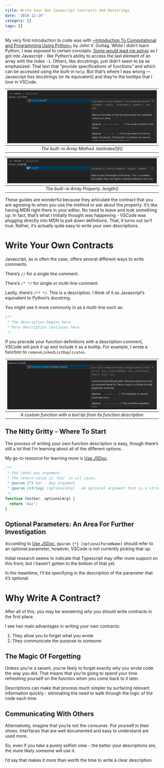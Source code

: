 ```yaml
---
title: Write Your Own Javascript Contracts and Docstrings
date: '2018-12-29'
category: []
tags: []
---
```

My very first introduction to code was with [~Introduction To Computational and Programming Using Python~](https://www.amazon.com/Introduction-Computation-Programming-Using-Python/dp/0262519631) by John V. Guttag. While I didn’t learn Python, I was exposed to certain concepts. [Some would lead me astray](https://stackoverflow.com/questions/51685550/why-do-i-need-length-to-find-the-equivalence-of-array-elements-in-a-for-loop) as I got into Javascript - like Python’s ability to access the last element of an array with the index `-1`. Others, like docstrings, just didn’t seem to be as emphasized. That text that “provide specifications of functions” and which can be accessed using the built-in `help`. But that’s where I was wrong — Javascript *has* docstrings (or its equivalent) and they’re the tooltips that I *love* in VSCode. 

| ![Array.lastIndexOf](./arrayLastIndex.png) |
|:---:|
| *The built-in Array Method .lastIndexOf()* |


| ![Array.length](./arrayLength.png) | 
|:---:|
| *The built-in Array Property .length()* |

These guides are wonderful because they articulate the contract that you are agreeing to when you use the method or ask about the property. It’s like having MDN right there in your editor. No need to leave and look something up. In fact, that’s what I initially thought was happening - VSCode was plugging directly into MDN to pull down definitions. That, it turns out isn’t true. Rather, it’s actually quite easy to write your own descriptions. 

# Write Your Own Contracts

Javascript, as is often the case, offers several different ways to write comments. 

There’s `//` for a single line comment. 

There’s `/* */` for single or multi-line comment. 

Lastly, there’s `/** */`. This is a description. I think of it as Javascript’s equivalent to Python’s docstring.

You might see it more commonly in as a multi-line such as: 

```Javascript
/** 
 * The description begins here.
 * More description continues here.
 */
```

If you precede your function definitions *with* a description comment, VSCode will pick it up and include it as a tooltip. For example, I wrote a function to `removeLinkedListDuplicates`. 

| ![customFunction](./customFunction.png) |
|:---:|
| *A custom function with a tool tip from its function description* |

## The Nitty Gritty - Where To Start
The process of writing your own function description is easy, though there’s still a lot that I’m learning about all of the different options. 

My go-to resource for learning more is [Use JSDoc](http://usejsdoc.org).

```Javascript
/**
 * Foo takes any argument.
 * The return value is 'baz' in all cases.
 * @param {*} bar - Any argument
 * @param {string} [optionalArg] - An optional argument that is a string
 */
function foo(bar, optionalArg) {
  return 'baz';
}
```

## Optional Parameters: An Area For Further Investigation
According to [Use JSDoc](http://usejsdoc.org), `@param {*} [optionalParamName]` should refer to an optional parameter, however, VSCode is not currently picking that up.

Initial research seems to indicate that Typescript may offer more support on this front, but I haven’t gotten to the bottom of that yet.

In the meantime, I’ll be specifying in the description of the parameter that it’s optional. 

# Why Write A Contract?
After all of this, you may be wondering *why* you should write contracts in the first place.

I see two main advantages in writing your own contracts: 

  1. They allow you to forget what you wrote
  2. They communicate the purpose to someone

## The Magic Of Forgetting
Unless you’re a savant, you’re likely to forget exactly *why* you wrote code the way you did. That means that you’re going to spend your time refreshing yourself on the function when you come back to it later.

Descriptions can make that process much simpler by surfacing relevant information quickly - eliminating the need to walk through the logic of the code each time. 

## Communicating With Others
Alternatively, imagine that you’re not the consumer. Put yourself in their shoes. Interfaces that are well documented and easy to understand are used more.

So, even if you take a purely selfish view - the better your descriptions are, the more likely someone will *use* it.

I’d say that makes it *more* than worth the time to write a clear description.